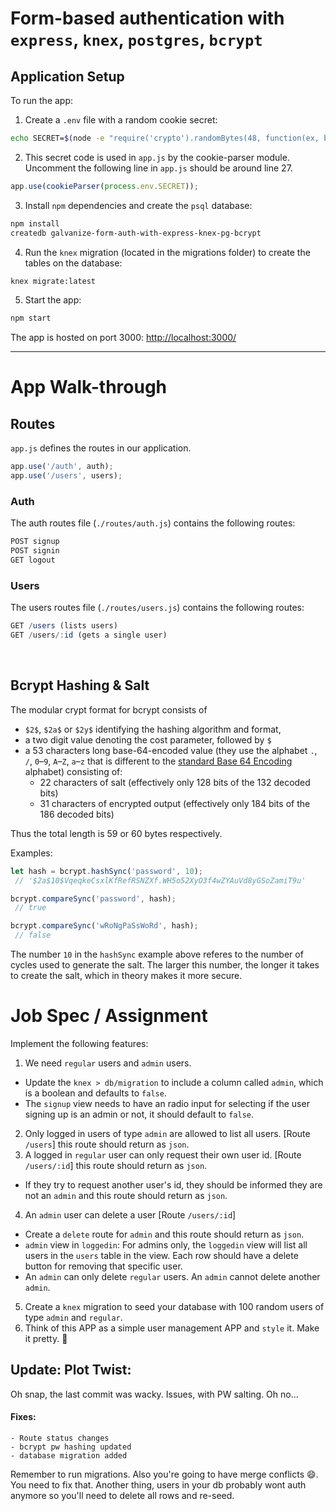 # Form-based authentication with `express`, `knex`, `postgres`, `bcrypt`

Application Setup
--

To run the app:

  1. Create a `.env` file with a random cookie secret:

  ```sh
  echo SECRET=$(node -e "require('crypto').randomBytes(48, function(ex, buf) { console.log(buf.toString('hex')) });") >> .env
  ```

  2. This secret code is used in `app.js` by the cookie-parser module. Uncomment the following line in `app.js` should be around line 27.

  ```js
  app.use(cookieParser(process.env.SECRET));
  ```

  3. Install `npm` dependencies and create the `psql` database:

  ```sh
  npm install
  createdb galvanize-form-auth-with-express-knex-pg-bcrypt
  ```

  4. Run the `knex` migration (located in the migrations folder) to create the tables on the database:

  ```sh
  knex migrate:latest
  ```

  5. Start the app:

  ```sh
  npm start
  ```

The app is hosted on port 3000: [http://localhost:3000/](http://localhost:3000/)

<hr>

# App Walk-through

## Routes

`app.js` defines the routes in our application.

```js
app.use('/auth', auth);
app.use('/users', users);
```

### Auth

The auth routes file (`./routes/auth.js`) contains the following routes:

```js
POST signup
POST signin
GET logout
```

### Users

The users routes file (`./routes/users.js`) contains the following routes:

```js
GET /users (lists users)
GET /users/:id (gets a single user)
```

<br>

## Bcrypt Hashing & Salt
The modular crypt format for bcrypt consists of

* `$2$`, `$2a$` or `$2y$` identifying the hashing algorithm and format,
* a two digit value denoting the cost parameter, followed by `$`
* a 53 characters long base-64-encoded value (they use the alphabet `.`, `/`, `0`–`9`, `A`–`Z`, `a`–`z` that is different to the [standard Base 64 Encoding](http://tools.ietf.org/html/rfc4648#section-4) alphabet) consisting of:
  * 22 characters of salt (effectively only 128 bits of the 132 decoded bits)
  * 31 characters of encrypted output (effectively only 184 bits of the 186 decoded bits)

Thus the total length is 59 or 60 bytes respectively.

Examples:
```js
let hash = bcrypt.hashSync('password', 10);
 // '$2a$10$VqeqkeCsxlKfRefRSNZXf.WH5o52XyO3f4wZYAuVd8yGSoZamiT9u'

bcrypt.compareSync('password', hash);
 // true

bcrypt.compareSync('wRoNgPaSsWoRd', hash);
 // false
```

The number `10` in the `hashSync` example above referes to the number of cycles used to generate the salt. The larger this number, the longer it takes to create the salt, which in theory makes it more secure.


# Job Spec / Assignment
Implement the following features:

1. We need `regular` users and `admin` users.
  - Update the `knex > db/migration` to include a column called `admin`, which is a boolean and defaults to `false`.
  - The `signup` view needs to have an radio input for selecting if the user signing up is an admin or not, it should default to `false`.
2. Only logged in users of type `admin` are allowed to list all users. [Route `/users`] this route should return as `json`.
3. A logged in `regular` user can only request their own user id. [Route `/users/:id`] this route should return as `json`.
  - If they try to request another user's id, they should be informed they are not an `admin` and this route should return as `json`.
4. An `admin` user can delete a user [Route `/users/:id`]
  - Create a `delete` route for `admin` and this route should return as `json`.
  - `admin` view in `loggedin`: For admins only, the `loggedin` view will list all users in the `users` table in the view. Each row should have a delete button for removing that specific user.
  - An `admin` can only delete `regular` users. An `admin` cannot delete another `admin`.
5. Create a `knex` migration to seed your database with 100 random users of type `admin` and `regular`.
6. Think of this APP as a simple user management APP and `style` it. Make it pretty. 💚  

## Update: Plot Twist:
Oh snap, the last commit was wacky. Issues, with PW salting. Oh no...

  #### Fixes:

    - Route status changes
    - bcrypt pw hashing updated
    - database migration added

Remember to run migrations. Also you're going to have merge conflicts 😄. You need to fix that. Another thing, users in your db probably wont auth anymore so you'll need to delete all rows and re-seed.  

